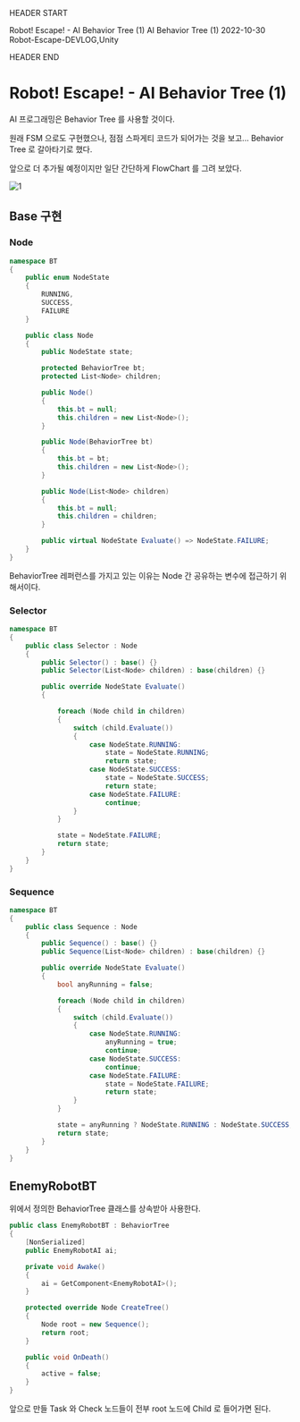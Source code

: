 HEADER START

Robot! Escape! - AI Behavior Tree (1)
AI Behavior Tree (1)
2022-10-30
Robot-Escape-DEVLOG,Unity

HEADER END

# Robot! Escape! - AI Behavior Tree (1)

AI 프로그래밍은 Behavior Tree 를 사용할 것이다.

원래 FSM 으로도 구현했으나, 점점 스파게티 코드가 되어가는 것을 보고...
Behavior Tree 로 갈아타기로 했다.

앞으로 더 추가될 예정이지만 일단 간단하게 FlowChart 를 그려 보았다.

![1](/imgs/post_imgs/robot_escape_10/1.png)

## Base 구현

### Node

```csharp
namespace BT
{
    public enum NodeState
    {
        RUNNING,
        SUCCESS,
        FAILURE
    }

    public class Node
    {
        public NodeState state;

        protected BehaviorTree bt;
        protected List<Node> children;

        public Node()
        {
            this.bt = null;
            this.children = new List<Node>();
        }

        public Node(BehaviorTree bt)
        {
            this.bt = bt;
            this.children = new List<Node>();
        }

        public Node(List<Node> children)
        {
            this.bt = null;
            this.children = children;
        }

        public virtual NodeState Evaluate() => NodeState.FAILURE;
    }
}
```

BehaviorTree 레퍼런스를 가지고 있는 이유는 Node 간 공유하는 변수에 접근하기 위해서이다.

### Selector

```csharp
namespace BT
{
    public class Selector : Node
    {
        public Selector() : base() {}
        public Selector(List<Node> children) : base(children) {}

        public override NodeState Evaluate()
        {

            foreach (Node child in children)
            {
                switch (child.Evaluate())
                {
                    case NodeState.RUNNING:
                        state = NodeState.RUNNING;
                        return state;
                    case NodeState.SUCCESS:
                        state = NodeState.SUCCESS;
                        return state;
                    case NodeState.FAILURE:
                        continue;
                }
            }

            state = NodeState.FAILURE;
            return state;
        }
    }
}
```

### Sequence

```csharp
namespace BT
{
    public class Sequence : Node
    {
        public Sequence() : base() {}
        public Sequence(List<Node> children) : base(children) {}

        public override NodeState Evaluate()
        {
            bool anyRunning = false;

            foreach (Node child in children)
            {
                switch (child.Evaluate())
                {
                    case NodeState.RUNNING:
                        anyRunning = true;
                        continue;
                    case NodeState.SUCCESS:
                        continue;
                    case NodeState.FAILURE:
                        state = NodeState.FAILURE;
                        return state;
                }
            }

            state = anyRunning ? NodeState.RUNNING : NodeState.SUCCESS;
            return state;
        }
    }
}
```

## EnemyRobotBT

위에서 정의한 BehaviorTree 클래스를 상속받아 사용한다.

```csharp
public class EnemyRobotBT : BehaviorTree
{
    [NonSerialized]
    public EnemyRobotAI ai;

    private void Awake()
    {
        ai = GetComponent<EnemyRobotAI>();
    }

    protected override Node CreateTree()
    {
        Node root = new Sequence();
        return root;
    }

    public void OnDeath()
    {
        active = false;
    }
}
```

앞으로 만들 Task 와 Check 노드들이 전부 root 노드에 Child 로 들어가면 된다.
